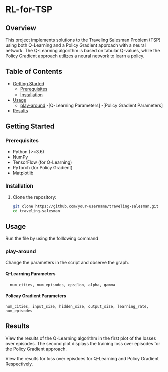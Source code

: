 # RL-for-TSP


## Overview

This project implements solutions to the Traveling Salesman Problem (TSP) using both Q-Learning and a Policy Gradient approach with a neural network. The Q-Learning algorithm is based on tabular Q-values, while the Policy Gradient approach utilizes a neural network to learn a policy.

## Table of Contents

- [Getting Started](#getting-started)
  - [Prerequisites](#prerequisites)
  - [Installation](#installation)
- [Usage](#usage)
  - [play-around](#play-around)
      -[Q-Learning Parameters]
      -[Policy Gradient Parameters]
- [Results](#results)

## Getting Started

### Prerequisites

- Python (>=3.6)
- NumPy
- TensorFlow (for Q-Learning)
- PyTorch (for Policy Gradient)
- Matplotlib

### Installation

1. Clone the repository:

   ```bash
   git clone https://github.com/your-username/traveling-salesman.git
   cd traveling-salesman

## Usage

Run the file by  using the folllowing command

  

  ### play-around

  Change the parameters in the script and observe the graph.

  #### Q-Learning Parameters

      num_cities, num_episodes, epsilon, alpha, gamma 

  #### Policay Gradient Parameters

    num_cities, input_size, hidden_size, output_size, learning_rate, num_episodes

## Results

View the results of the Q-Learning algorithm in the first plot of the losses over episodes. The second plot displays the training loss over episodes for the Policy Gradient approach.

View the results for loss over episdoes for Q-Learning and Policy Gradient Respectively.


